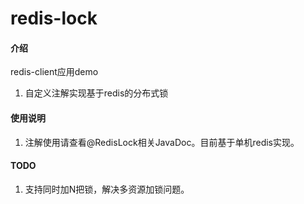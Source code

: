 # redis-lock

#### 介绍
redis-client应用demo
1. 自定义注解实现基于redis的分布式锁

#### 使用说明

1. 注解使用请查看@RedisLock相关JavaDoc。目前基于单机redis实现。

#### TODO

1. 支持同时加N把锁，解决多资源加锁问题。